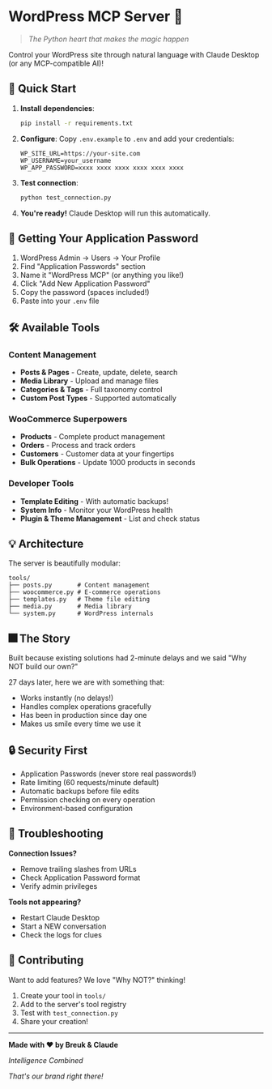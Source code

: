 # WordPress MCP Server 🚀

> *The Python heart that makes the magic happen*

Control your WordPress site through natural language with Claude Desktop (or any MCP-compatible AI)!

## 🎯 Quick Start

1. **Install dependencies**:
   ```bash
   pip install -r requirements.txt
   ```

2. **Configure**: Copy `.env.example` to `.env` and add your credentials:
   ```env
   WP_SITE_URL=https://your-site.com
   WP_USERNAME=your_username  
   WP_APP_PASSWORD=xxxx xxxx xxxx xxxx xxxx xxxx
   ```

3. **Test connection**:
   ```bash
   python test_connection.py
   ```

4. **You're ready!** Claude Desktop will run this automatically.

## 🔑 Getting Your Application Password

1. WordPress Admin → Users → Your Profile
2. Find "Application Passwords" section
3. Name it "WordPress MCP" (or anything you like!)
4. Click "Add New Application Password"
5. Copy the password (spaces included!)
6. Paste into your `.env` file

## 🛠️ Available Tools

### Content Management
- **Posts & Pages** - Create, update, delete, search
- **Media Library** - Upload and manage files
- **Categories & Tags** - Full taxonomy control
- **Custom Post Types** - Supported automatically

### WooCommerce Superpowers
- **Products** - Complete product management
- **Orders** - Process and track orders
- **Customers** - Customer data at your fingertips
- **Bulk Operations** - Update 1000 products in seconds

### Developer Tools
- **Template Editing** - With automatic backups!
- **System Info** - Monitor your WordPress health
- **Plugin & Theme Management** - List and check status

## 💡 Architecture

The server is beautifully modular:
```
tools/
├── posts.py       # Content management
├── woocommerce.py # E-commerce operations  
├── templates.py   # Theme file editing
├── media.py       # Media library
└── system.py      # WordPress internals
```

## 🎆 The Story

Built because existing solutions had 2-minute delays and we said "Why NOT build our own?" 

27 days later, here we are with something that:
- Works instantly (no delays!)
- Handles complex operations gracefully
- Has been in production since day one
- Makes us smile every time we use it

## 🔒 Security First

- Application Passwords (never store real passwords!)
- Rate limiting (60 requests/minute default)
- Automatic backups before file edits
- Permission checking on every operation
- Environment-based configuration

## 🌈 Troubleshooting

**Connection Issues?**
- Remove trailing slashes from URLs
- Check Application Password format
- Verify admin privileges

**Tools not appearing?**
- Restart Claude Desktop
- Start a NEW conversation
- Check the logs for clues

## 🤝 Contributing

Want to add features? We love "Why NOT?" thinking!

1. Create your tool in `tools/`
2. Add to the server's tool registry
3. Test with `test_connection.py`
4. Share your creation!

---

**Made with ❤️ by Breuk & Claude**

*Intelligence Combined*

*That's our brand right there!*
